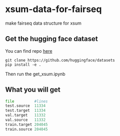 # xsum-data-for-fairseq
make fairseq data structure for xsum


## Get the hugging face dataset 

You can find repo [here](https://github.com/huggingface/datasets)

```
git clone https://github.com/huggingface/datasets
pip install -e .
```

Then run the get_xsum.ipynb

## What you will get

```python
file         #lines
test.source  11334
test.target  11334
val.target   11332
val.source   11332
train.target 204045
train.source 204045
```
